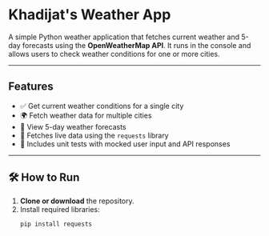 #  Khadijat's Weather App

A simple Python weather application that fetches current weather and 5-day forecasts using the **OpenWeatherMap API**. It runs in the console and allows users to check weather conditions for one or more cities.

---

##  Features

- ✅ Get current weather conditions for a single city  
- 🌍 Fetch weather data for multiple cities  
- 📅 View 5-day weather forecasts  
- 🔗 Fetches live data using the `requests` library  
- 🧪 Includes unit tests with mocked user input and API responses

---

## 🛠️ How to Run

1. **Clone or download** the repository.
2. Install required libraries:
   ```bash
   pip install requests
